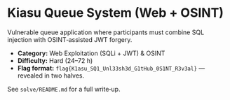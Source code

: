 # Kiasu Queue System (Web + OSINT)

Vulnerable queue application where participants must combine SQL injection with OSINT‑assisted JWT forgery.

* **Category:** Web Exploitation (SQLi + JWT) & OSINT  
* **Difficulty:** Hard (24–72 h)  
* **Flag format:** `flag{K1asu_SQ1_Unl33sh3d_G1tHub_0S1NT_R3v3al}` — revealed in two halves.

See `solve/README.md` for a full write‑up.
